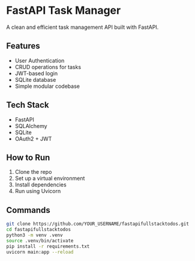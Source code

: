 # FastAPI Task Manager

A clean and efficient task management API built with FastAPI.

## Features

- User Authentication
- CRUD operations for tasks
- JWT-based login
- SQLite database
- Simple modular codebase

## Tech Stack

- FastAPI
- SQLAlchemy
- SQLite
- OAuth2 + JWT

## How to Run

1. Clone the repo
2. Set up a virtual environment
3. Install dependencies
4. Run using Uvicorn

## Commands

```bash
git clone https://github.com/YOUR_USERNAME/fastapifullstacktodos.git
cd fastapifullstacktodos
python3 -m venv .venv
source .venv/bin/activate
pip install -r requirements.txt
uvicorn main:app --reload
```


